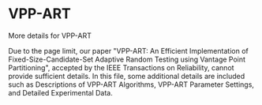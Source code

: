 # VPP-ART
More details for VPP-ART

Due to the page limit, our paper "VPP-ART: An Efficient Implementation of Fixed-Size-Candidate-Set Adaptive Random Testing using Vantage Point Partitioning", accepted by the IEEE Transactions on Reliability, cannot provide sufficient details. In this file, some additional details are included such as Descriptions of VPP-ART Algorithms, VPP-ART Parameter Settings, and Detailed Experimental Data.
